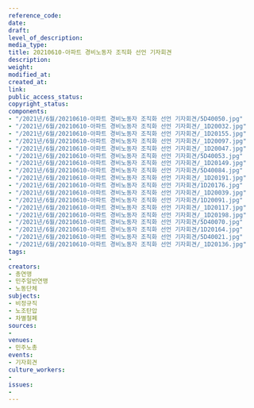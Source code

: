 ```yaml
---
reference_code: 
date: 
draft: 
level_of_description: 
media_type: 
title: 20210610-아파트 경비노동자 조직화 선언 기자회견
description: 
weight: 
modified_at: 
created_at: 
link: 
public_access_status: 
copyright_status: 
components:
- "/2021년/6월/20210610-아파트 경비노동자 조직화 선언 기자회견/5D40050.jpg"
- "/2021년/6월/20210610-아파트 경비노동자 조직화 선언 기자회견/_1D20032.jpg"
- "/2021년/6월/20210610-아파트 경비노동자 조직화 선언 기자회견/_1D20155.jpg"
- "/2021년/6월/20210610-아파트 경비노동자 조직화 선언 기자회견/_1D20097.jpg"
- "/2021년/6월/20210610-아파트 경비노동자 조직화 선언 기자회견/_1D20047.jpg"
- "/2021년/6월/20210610-아파트 경비노동자 조직화 선언 기자회견/5D40053.jpg"
- "/2021년/6월/20210610-아파트 경비노동자 조직화 선언 기자회견/_1D20149.jpg"
- "/2021년/6월/20210610-아파트 경비노동자 조직화 선언 기자회견/5D40084.jpg"
- "/2021년/6월/20210610-아파트 경비노동자 조직화 선언 기자회견/_1D20191.jpg"
- "/2021년/6월/20210610-아파트 경비노동자 조직화 선언 기자회견/1D20176.jpg"
- "/2021년/6월/20210610-아파트 경비노동자 조직화 선언 기자회견/_1D20039.jpg"
- "/2021년/6월/20210610-아파트 경비노동자 조직화 선언 기자회견/1D20091.jpg"
- "/2021년/6월/20210610-아파트 경비노동자 조직화 선언 기자회견/_1D20117.jpg"
- "/2021년/6월/20210610-아파트 경비노동자 조직화 선언 기자회견/_1D20198.jpg"
- "/2021년/6월/20210610-아파트 경비노동자 조직화 선언 기자회견/5D40070.jpg"
- "/2021년/6월/20210610-아파트 경비노동자 조직화 선언 기자회견/1D20164.jpg"
- "/2021년/6월/20210610-아파트 경비노동자 조직화 선언 기자회견/5D40021.jpg"
- "/2021년/6월/20210610-아파트 경비노동자 조직화 선언 기자회견/_1D20136.jpg"
tags:
- 
creators:
- 총연맹
- 민주일반연맹
- 노동단체
subjects:
- 비정규직
- 노조탄압
- 차별철폐
sources:
- 
venues:
- 민주노총
events:
- 기자회견
culture_workers:
- 
issues:
- 
---
```

